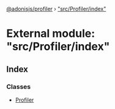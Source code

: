 [@adonisjs/profiler](../README.md) › ["src/Profiler/index"](_src_profiler_index_.md)

# External module: "src/Profiler/index"

## Index

### Classes

* [Profiler](../classes/_src_profiler_index_.profiler.md)
